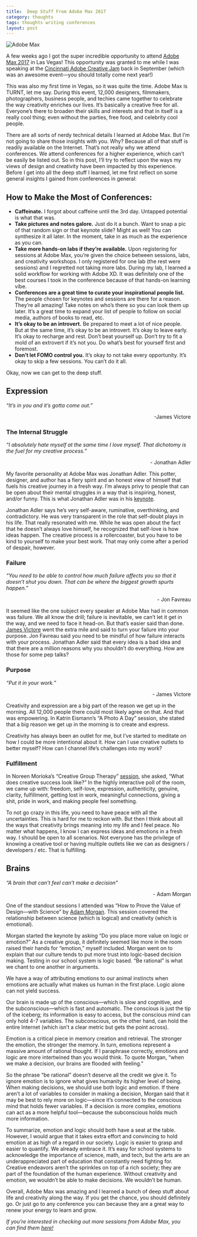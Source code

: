 ```yaml
---
title:  Deep Stuff From Adobe Max 2017
category: thoughts
tags: thoughts writing conferences
layout: post
---
```


![Adobe Max](https://baileycmiller.github.io/blog/assets/max.jpg)

A few weeks ago I got the super incredible opportunity to attend [Adobe Max 2017](https://max.adobe.com/) in Las Vegas! This opportunity was granted to me while I was speaking at the [Cincinnati Adobe Creative Jam](https://www.behance.net/gallery/56530943/Cincinnati-Creative-Jam) back in September (which was an awesome event—you should totally come next year!)

This was also my first time in Vegas, so it was quite the time. Adobe Max is TURNT, let me say. During this event, 12,000 designers, filmmakers, photographers, business people, and techies came together to celebrate the way creativity enriches our lives. It’s basically a creative free for all. Everyone’s there to broaden their skills and interests and that in itself is a really cool thing; even without the parties, free food, and celebrity cool people.

There are all sorts of nerdy technical details I learned at Adobe Max. But I’m not going to share those insights with you. Why? Because all of that stuff is readily available on the Internet. That’s not really why we attend conferences. We attend conferences for a higher experience, which can’t be easily be listed out. So in this post, I’ll try to reflect upon the ways my views of design and creativity have been impacted by this experience. Before I get into all the deep stuff I learned, let me first reflect on some general insights I gained from conferences in general:

## How to Make the Most of Conferences:


- <b>Caffeinate.</b> I forgot about caffeine until the 3rd day. Untapped potential is what that was.
-  <b>Take pictures and notes galore.</b> Just do it a bunch. Want to snap a pic of that random sign or that keynote slide? Might as well! You can synthesize it all later. In the moment, take in as much as the experience as you can.
- <b>Take more hands-on labs if they’re available.</b> Upon registering for sessions at Adobe Max, you’re given the choice between sessions, labs, and creativity workshops. I only registered for one lab (the rest were sessions) and I regretted not taking more labs. During my lab, I learned a solid workflow for working with Adobe XD. It was definitely one of the best courses I took in the conference because of that hands-on learning vibe.
- <b>Conferences are a great time to curate your inspirational people list.</b> The people chosen for keynotes and sessions are there for a reason. They’re all amazing! Take notes on who’s there so you can look them up later. It’s a great time to expand your list of people to follow on social media, authors of books to read, etc.
- <b>It’s okay to be an introvert.</b> Be prepared to meet a lot of nice people. But at the same time, it’s okay to be an introvert. It’s okay to leave early. It’s okay to recharge and rest. Don’t beat yourself up. Don’t try to fit a mold of an extrovert if it’s not you. Do what’s best for yourself first and foremost.
- <b>Don’t let FOMO control you.</b> It’s okay to not take every opportunity. It’s okay to skip a few sessions. You can’t do it all.


Okay, now we can get to the deep stuff.

## Expression

_“It’s in you and it’s gotta come out.”_

<div style="text-align: right">-James Victore</div>


### The Internal Struggle

_“I absolutely hate myself at the same time I love myself. That dichotomy is the fuel for my creative process.”_
<div style="text-align: right">- Jonathan Adler</div>

My favorite personality at Adobe Max was Jonathan Adler. This potter, designer, and author has a fiery spirit and an honest view of himself that fuels his creative journey in a fresh way. I’m always privy to people that can be open about their mental struggles in a way that is inspiring, honest, and/or funny. This is what Jonathan Adler was in his [keynote](https://max.adobe.com/sessions/max-online/#20423).

Jonathan Adler says he’s very self-aware, ruminative, overthinking, and contradictory. He was very transparent in the role that self-doubt plays in his life. That really resonated with me. While he was open about the fact that he doesn’t always love himself, he recognized that self-love is how ideas happen. The creative process is a rollercoaster, but you have to be kind to yourself to make your best work. That may only come after a period of despair, however.


### Failure

_“You need to be able to control how much failure affects you so that it doesn’t shut you down. That can be where the biggest growth spurts happen.”_
<div style="text-align: right">- Jon Favreau</div>

It seemed like the one subject every speaker at Adobe Max had in common was failure. We all know the drill; failure is inevitable, we can’t let it get in the way, and we need to face it head-on. But that’s easier said than done. [James Victore](https://max.adobe.com/sessions/max-online/#19937) went the extra mile and said to turn your failure into your purpose. Jon Favreau said you need to be mindful of how failure interacts with your process. Jonathan Adler said that every idea is a bad idea and that there are a million reasons why you shouldn’t do everything. How are those for some pep talks?


### Purpose

_“Put it in your work.”_
<div style="text-align: right">- James Victore</div>

Creativity and expression are a big part of the reason we get up in the morning. All 12,000 people there could most likely agree on that. And that was empowering. In Katrin Eismann’s “A Photo A Day” session, she stated that a big reason we get up in the morning is to create and express.

Creativity has always been an outlet for me, but I’ve started to meditate on how I could be more intentional about it. How can I use creative outlets to better myself? How can I channel life’s challenges into my work?


### Fulfillment

In Noreen Morioka’s “Creative Group Therapy” [session](https://max.adobe.com/sessions/max-online/#19972), she asked, “What does creative success look like?” In the highly interactive poll of the room, we came up with: freedom, self-love, expression, authenticity, genuine, clarity, fulfillment, getting lost in work, meaningful connections, giving a shit, pride in work, and making people feel something.

To not go crazy in this life, you need to have peace with all the uncertainties. This is hard for me to reckon with. But then I think about all the ways that creativity brings meaning into my life and I feel peace. No matter what happens, I know I can express ideas and emotions in a fresh way. I should be open to all scenarios. Not everyone has the privilege of knowing a creative tool or having multiple outlets like we can as designers / developers / etc. That is fulfilling.

## Brains
_“A brain that can’t feel can’t make a decision”_
<div style="text-align: right">- Adam Morgan</div>

One of the standout sessions I attended was “How to Prove the Value of Design—with Science” by [Adam Morgan](https://max.adobe.com/sessions/max-online/#20025). This session covered the relationship between science (which is logical) and creativity (which is emotional).

Morgan started the keynote by asking “Do you place more value on logic or emotion?” As a creative group, it definitely seemed like more in the room raised their hands for “emotion,” myself included. Morgan went on to explain that our culture tends to put more trust into logic-based decision making. Testing in our school system is logic based. “Be rational” is what we chant to one another in arguments.

We have a way of attributing emotions to our animal instincts when emotions are actually what makes us human in the first place. Logic alone can not yield success.

Our brain is made up of the conscious—which is slow and cognitive, and the subconscious—which is fast and automatic. The conscious is just the tip of the iceberg; its information is easy to access, but the conscious mind can only hold 4-7 variables. The subconscious, on the other hand, can hold the entire Internet (which isn’t a clear metric but gets the point across).

Emotion is a critical piece in memory creation and retrieval. The stronger the emotion, the stronger the memory. In turn, emotions represent a massive amount of rational thought. If I paraphrase correctly, emotions and logic are more intertwined than you would think. To quote Morgan, “when we make a decision, our brains are flooded with feeling.”

So the phrase “be rational” doesn’t deserve all the credit we give it. To ignore emotion is to ignore what gives humanity its higher level of being. When making decisions, we should use both logic and emotion. If there aren’t a lot of variables to consider in making a decision, Morgan said that it may be best to rely more on logic—since it’s connected to the conscious mind that holds fewer variables. If a decision is more complex, emotions can act as a more helpful tool—because the subconscious holds much more information.

To summarize, emotion and logic should both have a seat at the table. However, I would argue that it takes extra effort and convincing to hold emotion at as high of a regard in our society. Logic is easier to grasp and easier to quantify. We already embrace it. It’s easy for school systems to acknowledge the importance of science, math, and tech, but the arts are an underappreciated part of education that constantly need fighting for. Creative endeavors aren’t the sprinkles on top of a rich society; they are part of the foundation of the human experience. Without creativity and emotion, we wouldn’t be able to make decisions. We wouldn’t be human.


Overall, Adobe Max was amazing and I learned a bunch of deep stuff about life and creativity along the way. If you get the chance, you should definitely go. Or just go to any conference you can because they are a great way to renew your energy to learn and grow.


*If you’re interested in checking out more sessions from Adobe Max, you can find them [here!](https://max.adobe.com/sessions/max-online/)*
